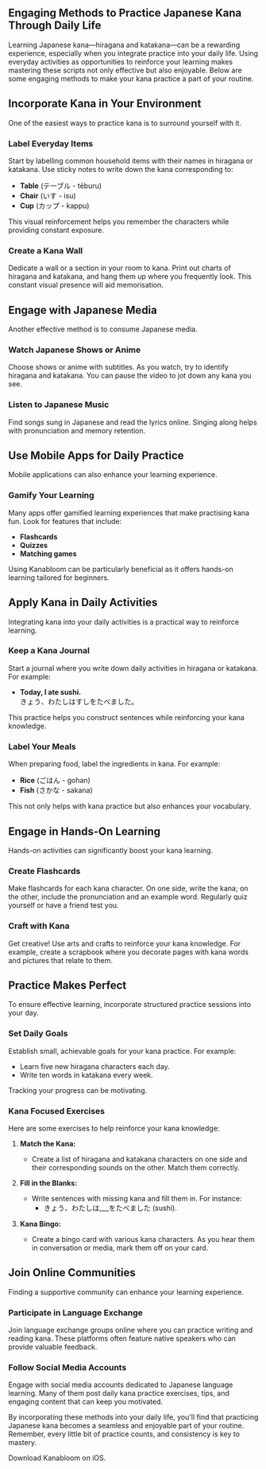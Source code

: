 ## Engaging Methods to Practice Japanese Kana Through Daily Life

Learning Japanese kana—hiragana and katakana—can be a rewarding experience, especially when you integrate practice into your daily life. Using everyday activities as opportunities to reinforce your learning makes mastering these scripts not only effective but also enjoyable. Below are some engaging methods to make your kana practice a part of your routine.

## Incorporate Kana in Your Environment

One of the easiest ways to practice kana is to surround yourself with it. 

### Label Everyday Items

Start by labelling common household items with their names in hiragana or katakana. Use sticky notes to write down the kana corresponding to:

- **Table** (テーブル - tēburu)
- **Chair** (いす - isu)
- **Cup** (カップ - kappu)

This visual reinforcement helps you remember the characters while providing constant exposure.

### Create a Kana Wall

Dedicate a wall or a section in your room to kana. Print out charts of hiragana and katakana, and hang them up where you frequently look. This constant visual presence will aid memorisation.

## Engage with Japanese Media

Another effective method is to consume Japanese media. 

### Watch Japanese Shows or Anime

Choose shows or anime with subtitles. As you watch, try to identify hiragana and katakana. You can pause the video to jot down any kana you see. 

### Listen to Japanese Music

Find songs sung in Japanese and read the lyrics online. Singing along helps with pronunciation and memory retention. 

## Use Mobile Apps for Daily Practice

Mobile applications can also enhance your learning experience. 

### Gamify Your Learning

Many apps offer gamified learning experiences that make practising kana fun. Look for features that include:

- **Flashcards**
- **Quizzes**
- **Matching games**

Using Kanabloom can be particularly beneficial as it offers hands-on learning tailored for beginners.

## Apply Kana in Daily Activities

Integrating kana into your daily activities is a practical way to reinforce learning. 

### Keep a Kana Journal

Start a journal where you write down daily activities in hiragana or katakana. For example:

- **Today, I ate sushi.**  
  きょう、わたしはすしをたべました。

This practice helps you construct sentences while reinforcing your kana knowledge.

### Label Your Meals

When preparing food, label the ingredients in kana. For example:

- **Rice** (ごはん - gohan)
- **Fish** (さかな - sakana)

This not only helps with kana practice but also enhances your vocabulary.

## Engage in Hands-On Learning

Hands-on activities can significantly boost your kana learning. 

### Create Flashcards

Make flashcards for each kana character. On one side, write the kana; on the other, include the pronunciation and an example word. Regularly quiz yourself or have a friend test you.

### Craft with Kana

Get creative! Use arts and crafts to reinforce your kana knowledge. For example, create a scrapbook where you decorate pages with kana words and pictures that relate to them.

## Practice Makes Perfect

To ensure effective learning, incorporate structured practice sessions into your day. 

### Set Daily Goals

Establish small, achievable goals for your kana practice. For example:

- Learn five new hiragana characters each day.
- Write ten words in katakana every week.

Tracking your progress can be motivating.

### Kana Focused Exercises

Here are some exercises to help reinforce your kana knowledge:

1. **Match the Kana:** 
   - Create a list of hiragana and katakana characters on one side and their corresponding sounds on the other. Match them correctly.
  
2. **Fill in the Blanks:**
   - Write sentences with missing kana and fill them in. For instance: 
     - きょう、わたしは___をたべました (sushi).
  
3. **Kana Bingo:**
   - Create a bingo card with various kana characters. As you hear them in conversation or media, mark them off on your card.

## Join Online Communities

Finding a supportive community can enhance your learning experience. 

### Participate in Language Exchange

Join language exchange groups online where you can practice writing and reading kana. These platforms often feature native speakers who can provide valuable feedback.

### Follow Social Media Accounts

Engage with social media accounts dedicated to Japanese language learning. Many of them post daily kana practice exercises, tips, and engaging content that can keep you motivated.

By incorporating these methods into your daily life, you'll find that practicing Japanese kana becomes a seamless and enjoyable part of your routine. Remember, every little bit of practice counts, and consistency is key to mastery.

Download Kanabloom on iOS.